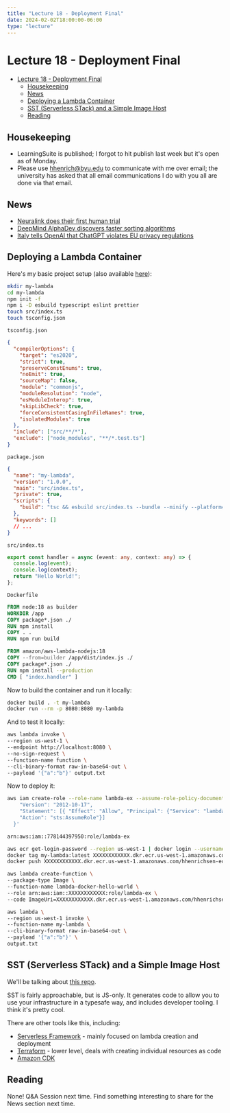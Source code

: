 ```yaml
---
title: "Lecture 18 - Deployment Final"
date: 2024-02-02T18:00:00-06:00
type: "lecture"
---
```


# Lecture 18 - Deployment Final

<!-- START doctoc generated TOC please keep comment here to allow auto update -->
<!-- DON'T EDIT THIS SECTION, INSTEAD RE-RUN doctoc TO UPDATE -->

- [Lecture 18 - Deployment Final](#lecture-18---deployment-final)
  - [Housekeeping](#housekeeping)
  - [News](#news)
  - [Deploying a Lambda Container](#deploying-a-lambda-container)
  - [SST (Serverless STack) and a Simple Image Host](#sst-serverless-stack-and-a-simple-image-host)
  - [Reading](#reading)

<!-- END doctoc generated TOC please keep comment here to allow auto update -->

## Housekeeping

- LearningSuite is published; I forgot to hit publish last week but it's open as
  of Monday.
- Please use hhenrich@byu.edu to communicate with me over email; the university
  has asked that all email communications I do with you all are done via that
  email.

## News

- [Neuralink does their first human trial](https://www.cnbc.com/2024/01/29/elon-musks-neuralink-implants-brain-tech-in-human-patient-for-the-first-time.html)
- [DeepMind AlphaDev discovers faster sorting algorithms](https://deepmind.google/discover/blog/alphadev-discovers-faster-sorting-algorithms/)
- [Italy tells OpenAI that ChatGPT violates EU privacy regulations](https://apnews.com/article/openai-chatgpt-data-privacy-italy-a6ff88b53ae611ca4dee917e872ac278)

## Deploying a Lambda Container

Here's my basic project setup (also available
[here](https://github.com/hhenrichsen/lambda-container-deploy)):

```bash
mkdir my-lambda
cd my-lambda
npm init -f
npm i -D esbuild typescript eslint prettier
touch src/index.ts
touch tsconfig.json
```

`tsconfig.json`

```json
{
  "compilerOptions": {
    "target": "es2020",
    "strict": true,
    "preserveConstEnums": true,
    "noEmit": true,
    "sourceMap": false,
    "module": "commonjs",
    "moduleResolution": "node",
    "esModuleInterop": true,
    "skipLibCheck": true,
    "forceConsistentCasingInFileNames": true,
    "isolatedModules": true
  },
  "include": ["src/**/*"],
  "exclude": ["node_modules", "**/*.test.ts"]
}
```

`package.json`

```json
{
  "name": "my-lambda",
  "version": "1.0.0",
  "main": "src/index.ts",
  "private": true,
  "scripts": {
    "build": "tsc && esbuild src/index.ts --bundle --minify --platform=node --outfile=dist/index.js"
  },
  "keywords": []
  // ...
}
```

`src/index.ts`

```ts
export const handler = async (event: any, context: any) => {
  console.log(event);
  console.log(context);
  return "Hello World!";
};
```

`Dockerfile`

```Dockerfile
FROM node:18 as builder
WORKDIR /app
COPY package*.json ./
RUN npm install
COPY . .
RUN npm run build

FROM amazon/aws-lambda-nodejs:18
COPY --from=builder /app/dist/index.js ./
COPY package*.json ./
RUN npm install --production
CMD [ "index.handler" ]
```

Now to build the container and run it locally:

```bash
docker build . -t my-lambda
docker run --rm -p 8080:8080 my-lambda
```

And to test it locally:

```bash
aws lambda invoke \
--region us-west-1 \
--endpoint http://localhost:8080 \
--no-sign-request \
--function-name function \
--cli-binary-format raw-in-base64-out \
--payload '{"a":"b"}' output.txt
```

Now to deploy it:

```bash
aws iam create-role --role-name lambda-ex --assume-role-policy-document '{
    "Version": "2012-10-17",
    "Statement": [{ "Effect": "Allow", "Principal": {"Service": "lambda.amazonaws.com"},
    "Action": "sts:AssumeRole"}]
  }'

arn:aws:iam::778144397950:role/lambda-ex
```

```bash
aws ecr get-login-password --region us-west-1 | docker login --username AWS --password-stdin XXXXXXXXXXXX.dkr.ecr.us-west-1.amazonaws.com/my-lambda
docker tag my-lambda:latest XXXXXXXXXXXX.dkr.ecr.us-west-1.amazonaws.com/hhenrichsen-ecr/my-lambda:latest
docker push XXXXXXXXXXXX.dkr.ecr.us-west-1.amazonaws.com/hhenrichsen-ecr/my-lambda:latest
```

```bash
aws lambda create-function \
--package-type Image \
--function-name lambda-docker-hello-world \
--role arn:aws:iam::XXXXXXXXXXXX:role/lambda-ex \
--code ImageUri=XXXXXXXXXXXX.dkr.ecr.us-west-1.amazonaws.com/hhenrichsen-ecr/lambda-my-lambda:latest
```

```bash
aws lambda \
--region us-west-1 invoke \
--function-name my-lambda \
--cli-binary-format raw-in-base64-out \
--payload '{"a":"b"}' \
output.txt
```

## SST (Serverless STack) and a Simple Image Host

We'll be talking about [this repo](https://github.com/hhenrichsen/hx2-images).

SST is fairly approachable, but is JS-only. It generates code to allow you to
use your infrastructure in a typesafe way, and includes developer tooling. I
think it's pretty cool.

There are other tools like this, including:

- [Serverless Framework](https://www.serverless.com/framework) - mainly focused
  on lambda creation and deployment
- [Terraform](https://www.terraform.io/) - lower level, deals with creating
  individual resources as code
- [Amazon CDK](https://aws.amazon.com/cdk/)

## Reading

None! Q&A Session next time. Find something interesting to share for the News
section next time.
